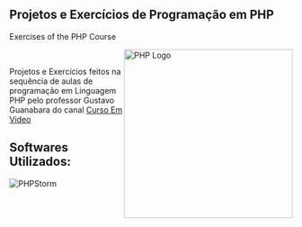 ## Projetos e Exercícios de Programação em PHP

 Exercises of the PHP Course




<div>
    <img src="https://upload.wikimedia.org/wikipedia/commons/2/27/PHP-logo.svg" alt="PHP Logo" min-width="300px" max-width="300px" width="300px" align="right">
<br>
  <p align="left">
    Projetos e Exercícios feitos na sequência de aulas de programação em Linguagem PHP pelo professor Gustavo Guanabara do canal 
   <a href="https://www.youtube.com/@CursoemVideo">Curso Em Video</a>
  </p>
</div>

<h2 align="left">
  Softwares Utilizados:
</h2>

![PHPStorm](http://img.shields.io/badge/-PHPStorm-181717?style=for-the-badge&logo=phpstorm&logoColor=white)

